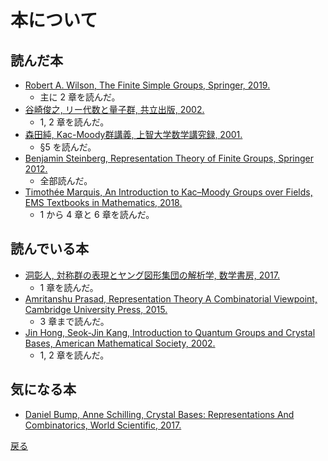 # 本について

## 読んだ本

- [Robert A. Wilson, The Finite Simple Groups, Springer, 2019.](https://link.springer.com/book/10.1007/978-1-84800-988-2)
  - 主に 2 章を読んだ。
- [谷崎俊之, リー代数と量子群, 共立出版, 2002.](https://www.kyoritsu-pub.co.jp/bookdetail/9784320016927)
  - 1, 2 章を読んだ。
- [森田純, Kac-Moody群講義, 上智大学数学講究録, 2001.](https://digital-archives.sophia.ac.jp/repository/view/repository/00000034505)
  - §5 を読んだ。
- [Benjamin Steinberg, Representation Theory of Finite Groups, Springer 2012.](https://link.springer.com/book/10.1007/978-1-4614-0776-8)
  - 全部読んだ。
- [Timothée Marquis, An Introduction to Kac–Moody Groups over Fields, EMS Textbooks in Mathematics, 2018.](https://www.ems-ph.org/books/book.php?proj_nr=232)
  - 1 から 4 章と 6 章を読んだ。

## 読んでいる本

- [洞彰人, 対称群の表現とヤング図形集団の解析学, 数学書房, 2017.](https://www.sugakushobo.co.jp/903342_54_mae.html)
  - 1 章を読んだ。
- [Amritanshu Prasad, Representation Theory A Combinatorial Viewpoint, Cambridge University Press, 2015.](https://www.cambridge.org/core/books/representation-theory/6ED4685D532DDE90E37B6F08AB7925F9)
  - 3 章まで読んだ。
- [Jin Hong, Seok-Jin Kang, Introduction to Quantum Groups and Crystal Bases, American Mathematical Society, 2002.](https://bookstore.ams.org/gsm-42)
  - 1, 2 章を読んだ。
  
## 気になる本

- [Daniel Bump, Anne Schilling, Crystal Bases: Representations And Combinatorics, World Scientific, 2017.](https://www.amazon.co.jp/dp/B01N6XLIOL/)

[戻る](./)
